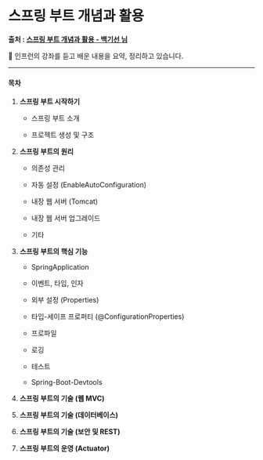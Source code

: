 # 스프링 부트 개념과 활용

**출처 : [스프링 부트 개념과 활용 - 백기선 님](https://www.inflearn.com/course/%EC%8A%A4%ED%94%84%EB%A7%81%EB%B6%80%ED%8A%B8//)**

📝 인프런의 강좌를 듣고 배운 내용을 요약, 정리하고 있습니다.



------

#### 목차

1. **스프링 부트 시작하기**

   - 스프링 부트 소개

   - 프로젝트 생성 및 구조

     

2. **스프링 부트의 원리**

   - 의존성 관리

   - 자동 설정 (EnableAutoConfiguration)

   - 내장 웹 서버 (Tomcat)

   - 내장 웹 서버 업그레이드

   - 기타

     

3. **스프링 부트의 핵심 기능**

   - SpringApplication

   - 이벤트, 타입, 인자

   - 외부 설정 (Properties)

   - 타입-세이프 프로퍼티 (@ConfigurationProperties)

   - 프로파일

   - 로깅

   - 테스트

   - Spring-Boot-Devtools

     

4. **스프링 부트의 기술 (웹 MVC)**

5. **스프링 부트의 기술 (데이터베이스)**

6. **스프링 부트의 기술 (보안 및 REST)**

7. **스프링 부트의 운영 (Actuator)**

